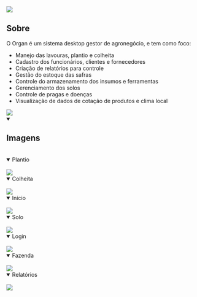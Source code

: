 <img src="https://i.postimg.cc/vH2LwYwT/logo-organ.png"/>

<h2>Sobre</h2>

O Organ é um sistema desktop gestor de agronegócio, e tem como foco:
- Manejo das lavouras, plantio e colheita
- Cadastro dos funcionários, clientes e fornecedores
- Criação de relatórios para controle
- Gestão do estoque das safras
- Controle do armazenamento dos insumos e ferramentas
- Gerenciamento dos solos
- Controle de pragas e doenças
- Visualização de dados de cotação de produtos e clima local

<img src="https://i.postimg.cc/C1MZyTCc/equipe-organ.png"/>
<details open>
  <summary><h2>Imagens</h2>
  </summary><br/>
  
  <details open>
  <summary>Plantio</summary><br/>
  <img src="https://i.postimg.cc/15Ghqkvm/plantio.png"/>
  </details>
  
  <details open>
  <summary>Colheita</summary><br/>
  <img src="https://i.postimg.cc/15Rv5bVV/tela-colheita.png"/>
  </details>
  
  <details open>
  <summary>Início</summary><br/>
  <img src="https://i.postimg.cc/br1M1nHC/inicio.png"/>
  </details>

  <details open>
  <summary>Solo</summary><br/>
  <img src="https://i.postimg.cc/vmSpybZz/solo.png"/>
  </details>
  
  <details open>
  <summary>Login</summary><br/>
  <img src="https://i.postimg.cc/htKFb2Y9/login.png"/>
  </details>
  
  <details open>
  <summary>Fazenda</summary><br/>
  <img src="https://i.postimg.cc/HxcFsRJC/fazenda.png"/>
  </details>
  
  <details open>
  <summary>Relatórios</summary><br/>
  <img src="https://i.postimg.cc/VNN32dmv/relatorios.png"/>
  </details>
  
</details>


